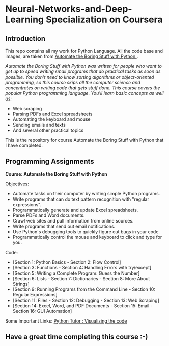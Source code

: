 # Neural-Networks-and-Deep-Learning Specialization on Coursera


## Introduction

This repo contains all my work for Python Language. All the code base and images, are taken from [Automate the Boring Stuff with Python.](https://www.udemy.com/share/101W8U2@FEdjfWFfQ1MOdkNLA2JOfj1tYw==/).

*Automate the Boring Stuff with Python was written for people who want to get up to speed writing small programs that do practical tasks as soon as possible. You don't need to know sorting algorithms or object-oriented programming, so this course skips all the computer science and concentrates on writing code that gets stuff done.*
*This course covers the popular Python programming language. You'll learn basic concepts as well as:*
+ Web scraping
+ Parsing PDFs and Excel spreadsheets
+ Automating the keyboard and mouse
+ Sending emails and texts
+ And several other practical topics

This is the repository for course Automate the Boring Stuff with Python that I have completed.

## Programming Assignments

 **Course: Automate the Boring Stuff with Python**

  Objectives:
  + Automate tasks on their computer by writing simple Python programs.
  + Write programs that can do text pattern recognition with "regular expressions".
  + Programmatically generate and update Excel spreadsheets.
  + Parse PDFs and Word documents.
  + Crawl web sites and pull information from online sources.
  + Write programs that send out email notifications.
  + Use Python's debugging tools to quickly figure out bugs in your code.
  + Programmatically control the mouse and keyboard to click and type for you.
  
  Code:
  + [Section 1: Python Basics - Section 2: Flow Control]
  + [Section 3: Functions - Section 4: Handling Errors with try/except]
  + [Section 5: Writing a Complete Program: Guess the Number]
  + [Section 6: Lists - Section 7: Dictionaries - Section 8: More About Strings]
  + [Section 9: Running Programs from the Command Line - Section 10: Regular Expressions]
  + [Section 11: Files - Section 12: Debugging - Section 13: Web Scraping]
  + [Section 14: Excel, Word, and PDF Documents - Section 15: Email - Section 16: GUI Automation]
  
  Some Important Links:
  [Python Tutor : Visualizing the code](http://pythontutor.com/visualize.html#mode=edit)

## Have a great time completing this course :-)

